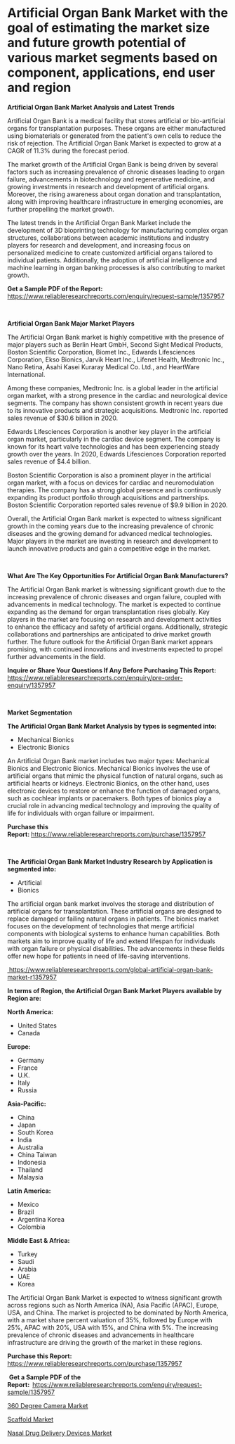 <p><h1>Artificial Organ Bank Market with the goal of estimating the market size and future growth potential of various market segments based on component, applications, end user and region</h1></p><p><strong>Artificial Organ Bank Market Analysis and Latest Trends</strong></p>
<p><p>Artificial Organ Bank is a medical facility that stores artificial or bio-artificial organs for transplantation purposes. These organs are either manufactured using biomaterials or generated from the patient's own cells to reduce the risk of rejection. The Artificial Organ Bank Market is expected to grow at a CAGR of 11.3% during the forecast period.</p><p>The market growth of the Artificial Organ Bank is being driven by several factors such as increasing prevalence of chronic diseases leading to organ failure, advancements in biotechnology and regenerative medicine, and growing investments in research and development of artificial organs. Moreover, the rising awareness about organ donation and transplantation, along with improving healthcare infrastructure in emerging economies, are further propelling the market growth.</p><p>The latest trends in the Artificial Organ Bank Market include the development of 3D bioprinting technology for manufacturing complex organ structures, collaborations between academic institutions and industry players for research and development, and increasing focus on personalized medicine to create customized artificial organs tailored to individual patients. Additionally, the adoption of artificial intelligence and machine learning in organ banking processes is also contributing to market growth.</p></p>
<p><strong>Get a Sample PDF of the Report:&nbsp;</strong> <a href="https://www.reliableresearchreports.com/enquiry/request-sample/1357957">https://www.reliableresearchreports.com/enquiry/request-sample/1357957</a></p>
<p>&nbsp;</p>
<p><strong>Artificial Organ Bank Major Market Players</strong></p>
<p><p>The Artificial Organ Bank market is highly competitive with the presence of major players such as Berlin Heart GmbH, Second Sight Medical Products, Boston Scientific Corporation, Biomet Inc., Edwards Lifesciences Corporation, Ekso Bionics, Jarvik Heart Inc., Lifenet Health, Medtronic Inc., Nano Retina, Asahi Kasei Kuraray Medical Co. Ltd., and HeartWare International.</p><p>Among these companies, Medtronic Inc. is a global leader in the artificial organ market, with a strong presence in the cardiac and neurological device segments. The company has shown consistent growth in recent years due to its innovative products and strategic acquisitions. Medtronic Inc. reported sales revenue of $30.6 billion in 2020.</p><p>Edwards Lifesciences Corporation is another key player in the artificial organ market, particularly in the cardiac device segment. The company is known for its heart valve technologies and has been experiencing steady growth over the years. In 2020, Edwards Lifesciences Corporation reported sales revenue of $4.4 billion.</p><p>Boston Scientific Corporation is also a prominent player in the artificial organ market, with a focus on devices for cardiac and neuromodulation therapies. The company has a strong global presence and is continuously expanding its product portfolio through acquisitions and partnerships. Boston Scientific Corporation reported sales revenue of $9.9 billion in 2020.</p><p>Overall, the Artificial Organ Bank market is expected to witness significant growth in the coming years due to the increasing prevalence of chronic diseases and the growing demand for advanced medical technologies. Major players in the market are investing in research and development to launch innovative products and gain a competitive edge in the market.</p></p>
<p>&nbsp;</p>
<p><strong>What Are The Key Opportunities For Artificial Organ Bank Manufacturers?</strong></p>
<p><p>The Artificial Organ Bank market is witnessing significant growth due to the increasing prevalence of chronic diseases and organ failure, coupled with advancements in medical technology. The market is expected to continue expanding as the demand for organ transplantation rises globally. Key players in the market are focusing on research and development activities to enhance the efficacy and safety of artificial organs. Additionally, strategic collaborations and partnerships are anticipated to drive market growth further. The future outlook for the Artificial Organ Bank market appears promising, with continued innovations and investments expected to propel further advancements in the field.</p></p>
<p><strong>Inquire or Share Your Questions If Any Before Purchasing This Report:</strong> <a href="https://www.reliableresearchreports.com/enquiry/pre-order-enquiry/1357957">https://www.reliableresearchreports.com/enquiry/pre-order-enquiry/1357957</a></p>
<p>&nbsp;</p>
<p><strong>Market Segmentation</strong></p>
<p><strong>The Artificial Organ Bank Market Analysis by types is segmented into:</strong></p>
<p><ul><li>Mechanical Bionics</li><li>Electronic Bionics</li></ul></p>
<p><p>An Artificial Organ Bank market includes two major types: Mechanical Bionics and Electronic Bionics. Mechanical Bionics involves the use of artificial organs that mimic the physical function of natural organs, such as artificial hearts or kidneys. Electronic Bionics, on the other hand, uses electronic devices to restore or enhance the function of damaged organs, such as cochlear implants or pacemakers. Both types of bionics play a crucial role in advancing medical technology and improving the quality of life for individuals with organ failure or impairment.</p></p>
<p><strong>Purchase this Report:&nbsp;</strong><a href="https://www.reliableresearchreports.com/purchase/1357957">https://www.reliableresearchreports.com/purchase/1357957</a></p>
<p>&nbsp;</p>
<p><strong>The Artificial Organ Bank Market Industry Research by Application is segmented into:</strong></p>
<p><ul><li>Artificial</li><li>Bionics</li></ul></p>
<p><p>The artificial organ bank market involves the storage and distribution of artificial organs for transplantation. These artificial organs are designed to replace damaged or failing natural organs in patients. The bionics market focuses on the development of technologies that merge artificial components with biological systems to enhance human capabilities. Both markets aim to improve quality of life and extend lifespan for individuals with organ failure or physical disabilities. The advancements in these fields offer new hope for patients in need of life-saving interventions.</p></p>
<p><a href="https://www.reliableresearchreports.com/global-artificial-organ-bank-market-r1357957">&nbsp;https://www.reliableresearchreports.com/global-artificial-organ-bank-market-r1357957</a></p>
<p><strong>In terms of Region, the Artificial Organ Bank Market Players available by Region are:</strong></p>
<p>
    <p> <strong> North America: </strong>
        <ul>
            <li>United States</li>
            <li>Canada</li>
        </ul>
        </p> 
    <p> <strong> Europe: </strong>
        <ul>
            <li>Germany</li>
            <li>France</li>
            <li>U.K.</li>
            <li>Italy</li>
            <li>Russia</li>
        </ul>
        </p> 
    <p> <strong> Asia-Pacific: </strong>
        <ul>
            <li>China</li>
            <li>Japan</li>
            <li>South Korea</li>
            <li>India</li>
            <li>Australia</li>
            <li>China Taiwan</li>
            <li>Indonesia</li>
            <li>Thailand</li>
            <li>Malaysia</li>
        </ul>
        </p> 
    <p> <strong> Latin America: </strong>
        <ul>
            <li>Mexico</li>
            <li>Brazil</li>
            <li>Argentina Korea</li>
            <li>Colombia</li>
        </ul>
        </p> 
    <p> <strong> Middle East & Africa: </strong>
        <ul>
            <li>Turkey</li>
            <li>Saudi</li>
            <li>Arabia</li>
            <li>UAE</li>
            <li>Korea</li>
        </ul>
    </p>
    </p>
<p><p>The Artificial Organ Bank Market is expected to witness significant growth across regions such as North America (NA), Asia Pacific (APAC), Europe, USA, and China. The market is projected to be dominated by North America, with a market share percent valuation of 35%, followed by Europe with 25%, APAC with 20%, USA with 15%, and China with 5%. The increasing prevalence of chronic diseases and advancements in healthcare infrastructure are driving the growth of the market in these regions.</p></p>
<p><strong>Purchase this Report: </strong><a href="https://www.reliableresearchreports.com/purchase/1357957">https://www.reliableresearchreports.com/purchase/1357957</a></p>
<p>&nbsp;<strong>Get a Sample PDF of the Report:&nbsp;&nbsp;</strong><a href="https://www.reliableresearchreports.com/enquiry/request-sample/1357957">https://www.reliableresearchreports.com/enquiry/request-sample/1357957</a></p>
<p><strong></strong></p>
<p><p><a href="https://github.com/yemakinde/Market-Research-Report-List-3/blob/main/360-degree-camera-market.md">360 Degree Camera Market</a></p><p><a href="https://github.com/Alonsoolds3wq1d81czn8rbol/Market-Research-Report-List-3/blob/main/scaffold-market.md">Scaffold Market</a></p><p><a href="https://view.publitas.com/reportprime-1/nasal-drug-delivery-devices-market-size-by-type-multidose-uni-bidose-by-product-personal-use-hospital-use-global-industry-analysis-share-growth-trends-and-forecast-2024-to-2031/">Nasal Drug Delivery Devices Market</a></p></p>